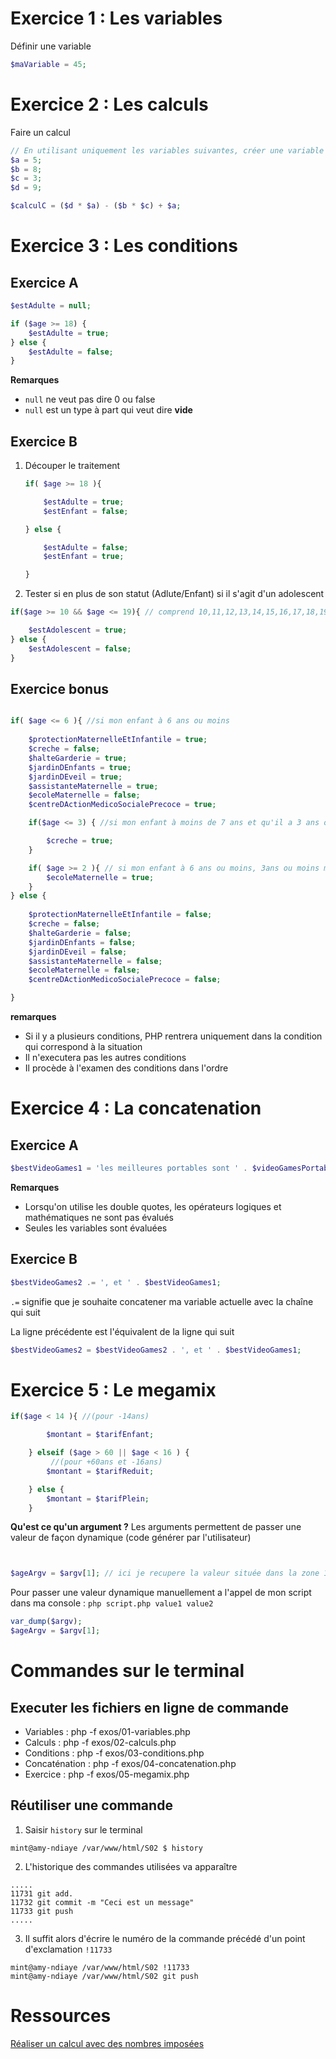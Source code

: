 # Exercice 1 : Les variables

Définir une variable
```php
$maVariable = 45;
```

# Exercice 2 : Les calculs

Faire un calcul
```php
// En utilisant uniquement les variables suivantes, créer une variable "calculC" ayant la valeur CALCULEE suivante : 26
$a = 5;
$b = 8;
$c = 3;
$d = 9;

$calculC = ($d * $a) - ($b * $c) + $a;
```

# Exercice 3 : Les conditions

## Exercice A 

```php
$estAdulte = null; 

if ($age >= 18) {
    $estAdulte = true;
} else {
    $estAdulte = false;
}
```

**Remarques**
- `null` ne veut pas dire 0 ou false 
- `null` est un type à part qui veut dire **vide**


## Exercice B
1. Découper le traitement
    ```php
    if( $age >= 18 ){ 

        $estAdulte = true;
        $estEnfant = false;

    } else {

        $estAdulte = false;
        $estEnfant = true;
 
    }
    ```

2. Tester si en plus de son statut (Adlute/Enfant) si il s'agit d'un adolescent 
```php
if($age >= 10 && $age <= 19){ // comprend 10,11,12,13,14,15,16,17,18,19

    $estAdolescent = true;
} else {
    $estAdolescent = false;
}
```



## Exercice bonus
```php

if( $age <= 6 ){ //si mon enfant à 6 ans ou moins
    
    $protectionMaternelleEtInfantile = true;
    $creche = false;
    $halteGarderie = true;
    $jardinDEnfants = true;
    $jardinDEveil = true;
    $assistanteMaternelle = true;
    $ecoleMaternelle = false;
    $centreDActionMedicoSocialePrecoce = true;

    if($age <= 3) { //si mon enfant à moins de 7 ans et qu'il a 3 ans ou moins  = creche

        $creche = true;
    }

    if( $age >= 2 ){ // si mon enfant à 6 ans ou moins, 3ans ou moins mais a au moins 2ans 
        $ecoleMaternelle = true;
    }
} else {
     
    $protectionMaternelleEtInfantile = false;
    $creche = false;
    $halteGarderie = false;
    $jardinDEnfants = false;
    $jardinDEveil = false;
    $assistanteMaternelle = false;
    $ecoleMaternelle = false;
    $centreDActionMedicoSocialePrecoce = false;

}
```

**remarques**
- Si il y a plusieurs conditions, PHP rentrera uniquement dans la condition qui correspond à la situation
- Il n'executera pas les autres conditions
- Il procède à l'examen des conditions dans l'ordre


# Exercice 4 : La concatenation

## Exercice A

```php
$bestVideoGames1 = 'les meilleures portables sont ' . $videoGamesPortable . '.';
```
**Remarques**
- Lorsqu'on utilise  les double quotes, les opérateurs logiques et mathématiques ne sont pas évalués
- Seules les variables sont évaluées


## Exercice B
```php
$bestVideoGames2 .= ', et ' . $bestVideoGames1;
```
`.=` signifie que je souhaite concatener ma variable actuelle avec la chaîne qui suit

La ligne précédente est l'équivalent de la ligne qui suit
```php
$bestVideoGames2 = $bestVideoGames2 . ', et ' . $bestVideoGames1;
```

# Exercice 5 : Le megamix

```php
if($age < 14 ){ //(pour -14ans)

		$montant = $tarifEnfant;

	} elseif ($age > 60 || $age < 16 ) {
		 //(pour +60ans et -16ans)
		$montant = $tarifReduit;

	} else {
		$montant = $tarifPlein;
	}

```

**Qu'est ce qu'un argument ?**
Les arguments permettent de passer une valeur de façon dynamique (code générer par l'utilisateur)

```php


$ageArgv = $argv[1]; // ici je recupere la valeur située dans la zone 1 visible dans ma console avec var_dump()
```
Pour passer une valeur dynamique manuellement a l'appel de mon script dans ma console : `php script.php value1 value2`

```php
var_dump($argv);
$ageArgv = $argv[1];
```


# Commandes sur le terminal
## Executer les fichiers en ligne de commande

- Variables : php -f exos/01-variables.php
- Calculs : php -f exos/02-calculs.php
- Conditions : php -f exos/03-conditions.php
- Concaténation : php -f exos/04-concatenation.php
- Exercice : php -f exos/05-megamix.php

## Réutiliser une commande

1. Saisir `history` sur le terminal
```
mint@amy-ndiaye /var/www/html/S02 $ history
```
2. L'historique des commandes utilisées va apparaître
```
.....
11731 git add.
11732 git commit -m "Ceci est un message"
11733 git push
.....
```
3. Il suffit alors d'écrire le numéro de la commande précédé d'un point d'exclamation `!11733`
```
mint@amy-ndiaye /var/www/html/S02 !11733
mint@amy-ndiaye /var/www/html/S02 git push
```

# Ressources
[Réaliser un calcul avec des nombres imposées](https://www.dcode.fr/compte-est-bon)
